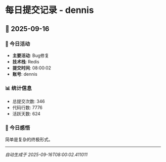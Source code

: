 # 每日提交记录 - dennis

## 📅 2025-09-16

### 🎯 今日活动
- **主要活动**: Bug修复
- **技术栈**: Redis
- **提交时间**: 08:00:02
- **账号**: dennis

### 📊 统计信息
- 总提交次数: 346
- 代码行数: 7776
- 活跃天数: 624

### 💭 今日感悟
简单是复杂的终极形式。

---
*自动生成于 2025-09-16T08:00:02.411011*
